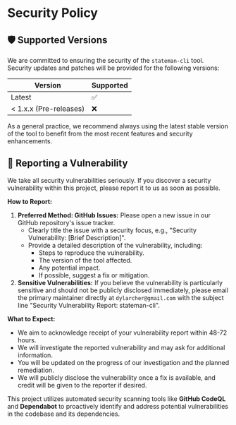 # Security Policy

## 🛡️ Supported Versions

We are committed to ensuring the security of the `stateman-cli` tool. Security updates and patches will be provided for the following versions:

| Version | Supported          |
| ------- | ------------------ |
| Latest  | :white_check_mark: |
| < 1.x.x (Pre-releases) | :x:                |

As a general practice, we recommend always using the latest stable version of the tool to benefit from the most recent features and security enhancements.

## 🐛 Reporting a Vulnerability

We take all security vulnerabilities seriously. If you discover a security vulnerability within this project, please report it to us as soon as possible.

**How to Report:**

1. **Preferred Method: GitHub Issues:** Please open a new issue in our GitHub repository's issue tracker.
    * Clearly title the issue with a security focus, e.g., "Security Vulnerability: [Brief Description]".
    * Provide a detailed description of the vulnerability, including:
        * Steps to reproduce the vulnerability.
        * The version of the tool affected.
        * Any potential impact.
        * If possible, suggest a fix or mitigation.
2. **Sensitive Vulnerabilities:** If you believe the vulnerability is particularly sensitive and should not be publicly disclosed immediately, please email the primary maintainer directly at `dylarcher@gmail.com` with the subject line "Security Vulnerability Report: stateman-cli".

**What to Expect:**

* We aim to acknowledge receipt of your vulnerability report within 48-72 hours.
* We will investigate the reported vulnerability and may ask for additional information.
* You will be updated on the progress of our investigation and the planned remediation.
* We will publicly disclose the vulnerability once a fix is available, and credit will be given to the reporter if desired.

This project utilizes automated security scanning tools like **GitHub CodeQL** and **Dependabot** to proactively identify and address potential vulnerabilities in the codebase and its dependencies.
